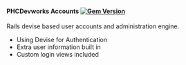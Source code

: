 #### PHCDevworks Accounts [![Gem Version](https://badge.fury.io/rb/phcdevworks_accounts.svg)](https://badge.fury.io/rb/phcdevworks_accounts)
  
Rails devise based user accounts and administration engine.  
  
- Using Devise for Authentication
- Extra user information built in
- Custom login views included
